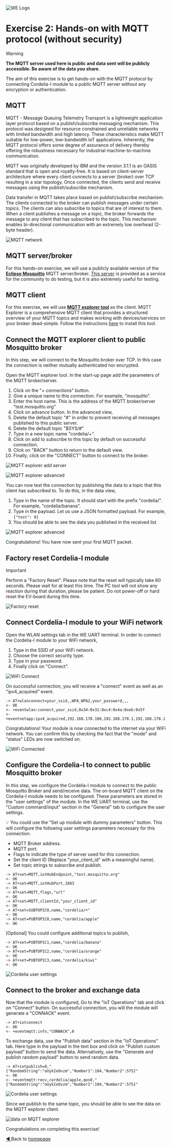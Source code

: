 ![WE Logo](resources/WE_Logo_small_t.png)

# **Exercise 2**: Hands-on with MQTT protocol (without security)
> [!WARNING]  
> **The MQTT server used here is public and data sent will be publicly accessible. Be aware of the data you share.**

The aim of this exercise is to get hands-on with the MQTT protocol by connecting Cordelia-I module to a public MQTT server without any encryption or authentication.

## MQTT
MQTT - Message Queuing Telemetry Transport is a lightweight application layer protocol based on a publish/subscribe messaging mechanism. This protocol was designed for resource constrained and unreliable networks with limited bandwidth and high latency. These characteristics make MQTT suitable for low-power, low-bandwidth IoT applications. Inherently, the MQTT protocol offers some degree of assurance of delivery thereby offering the robustness necessary for industrial machine-to-machine communication.

MQTT was originally developed by IBM and the version 3.1.1 is an OASIS standard that is open and royalty-free. It is based on client-server architecture where every client connects
to a server (broker) over TCP resulting in a star topology. Once connected, the clients send and receive messages using the publish/subscribe mechanism.

Data transfer in MQTT takes place based on publish/subscribe mechanism. The clients connected to the broker can publish messages under certain topics. The clients can also subscribe to topics that are of interest to them. When a client publishes a message on a topic, the broker forwards the message to any client that has subscribed to the topic. This mechanism enables bi-directional communication with an extremely low overhead (2-byte header).

![MQTT network](resources/PubSub.png)


## MQTT server/broker

For this hands-on exercise, we will use a publicly available version of the [**Eclipse Mosquitto**](https://mosquitto.org/) MQTT server/broker. [This server](https://test.mosquitto.org/) is provided as a service for the community to do testing, but it is also extremely useful for testing.

## MQTT client

For this exercise, we will use [**MQTT explorer tool**](https://mqtt-explorer.com/) as the client. MQTT Explorer is a comprehensive MQTT client that provides a structured overview of your MQTT topics and makes working with devices/services on your broker dead-simple. Follow the instructions [here](https://mqtt-explorer.com/) to install this tool.


## Connect the MQTT explorer client to public Mosquitto broker

In this step, we will connect to the Mosquitto broker over TCP. In this case the connection is neither mutually authenticated nor encrypted.

Open the MQTT explorer tool. In the start-up page add the parameters of the MQTT broker/server.

1. Click on the "+ connections" button.
2. Give a unique name to this connection. For example, "mosquitto".
3. Enter the host name. This is the address of the MQTT broker/server "test.mosquitto.org"
4. Click on advance button.
In the advanced view,
5. Delete the default topic "#" in order to prevent receiving all messages published to this public server.
6. Delete the default topic "$SYS/#"
7. Type in a new topic name "cordelia/+". 
8. Click on add to subscribe to this topic by default on successful connection.
9. Click on "BACK" button to return to the default view.
10. Finally, click on the "CONNECT" button to connect to the broker.


![MQTT explorer add server](resources/mosquitto_connect.png)

![MQTT explorer advanced](resources/mqtt_explorer_advanced.png)

You can now test the connection by publishing the data to a topic that this client has subscribed to. To do this, in the data view,

1. Type in the name of the topic. It should start with the prefix "cordelia/". For example, "cordelia/banana".
2. Type in the payload. Let us use a JSON formatted payload. For example, ``` {"test": 8} ```
3. You should be able to see the data you published in the received list

![MQTT explorer advanced](resources/mosquitto_dataex.png)

Congratulations! You have now sent your first MQTT packet.


## **Factory reset Cordelia-I module**

> [!IMPORTANT]  
> Perform a "Factory Reset". Please note that the reset will typically take 60 seconds. Please wait for at least this time. The PC tool will not show any reaction during that duration, please be patient. Do not power-off or hard reset the EV-board during this time.
>
> ![Factory reset](resources/factory_reset.png)

## **Connect Cordelia-I module to your WiFi network**

Open the WLAN settings tab in the WE UART terminal.
In order to connect the Cordelia-I module to your WiFi network,
1. Type in the SSID of your WiFi network.
2. Choose the correct security type.
3. Type in your password.
4. Finally click on "Connect".

![WiFi Connect](resources/wifi_connect.png)

On successful connection, you will receive a "connect" event as well as an "ipv4_acquired" event.

```
-> AT+wlanconnect=your_ssid,,WPA_WPA2,your_password,,,
<- OK
<- +eventwlan:connect,your_ssid,0x34:0x31:0xc4:0x4a:0xeb:0x5f
<- +eventnetapp:ipv4_acquired,192.168.178.100,192.168.178.1,192.168.178.1
```
Congratulations! Your module is now connected to the internet via your WiFi network. You can confirm this by checking the fact that the "mode" and "status" LEDs are now switched on.

![WiFi Connected](resources/connected_led.png)

## Configure the Cordelia-I to connect to public Mosquitto broker

In this step, we configure the Cordelia-I module to connect to the public Mosquitto Broker and send/receive data.
The on-board MQTT client on the Cordelia-I module needs to be configured. These parameters are stored in the "user settings" of the module. In the WE UART terminal, use the "Custom command/input" section in the "General" tab to configure the user settings.

:bulb: You could use the "Set up module with dummy parameters" button. This will configure the following user settings parameters necessary for this connection:

- MQTT Broker address.
- MQTT port.
- Flags to indicate the type of server used for this connection.
- Set the client ID (Replace "your_client_id" with a meaningful name).
- Set topic strings to subscribe and publish.

```
-> AT+set=MQTT,iotHubEndpoint,"test.mosquitto.org"
<- OK
-> AT+set=MQTT,iotHubPort,1883
<- OK
-> AT+set=MQTT,flags,"url"
<- OK
-> AT+set=MQTT,clientId,"your_client_id"
<- OK
-> AT+set=SUBTOPIC0,name,"cordelia/+"
<- OK
-> AT+set=PUBTOPIC0,name,"cordelia/apple"
<- OK
```

[Optional] You could configure additional topics to publish,
```
-> AT+set=PUBTOPIC1,name,"cordelia/banana"
<- OK
-> AT+set=PUBTOPIC2,name,"cordelia/orange"
<- OK
-> AT+set=PUBTOPIC3,name,"cordelia/kiwi"
<- OK
```
![Cordelia user settings](resources/cordelia_usersetting.png)

## Connect to the broker and exchange data
Now that the module is configured, Go to the "IoT Operations" tab and click on "Connect" button. On successful connection, you will the module will generate a "CONNACK" event.


```
-> AT+iotconnect
<- OK
<- +eventmqtt:info,"CONNACK",0

```

To exchange data, use the "Publish data" section in the "IoT Operations" tab. Here type in the payload in the text box and click on "Publish custom payload" button to send the data.
Alternatively, use the "Generate and publish random payload" button to send random data.


```
-> AT+iotpublish=0,"{"RandomString":"oUykIeOvzm","Number1":104,"Number2":575}"
<- OK
<- +eventmqtt:recv,cordelia/apple,qos0,"{"RandomString":"oUykIeOvzm","Number1":104,"Number2":575}"

```

![Cordelia user settings](resources/cordelia_conn_send.png)

Since we publish to the same topic, you should be able to see the data on the MQTT explorer client. 

![data on MQTT explorer](resources/data_on_mqtt_ex.png)

Congratulations on completing this exercise!

[ :arrow_backward: ](README.md) Back to [homepage](README.md)

